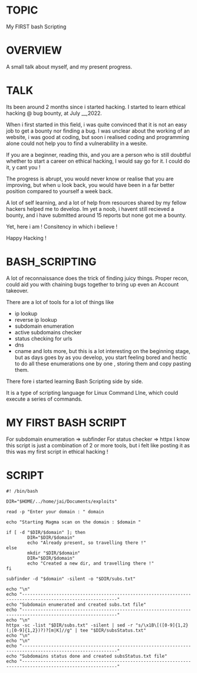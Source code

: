 # TOPIC
My FIRST bash Scripting

# OVERVIEW
A small talk about myself, and my present progress.

# TALK
Its been around 2 months since i started hacking.
I started to learn ethical hacking @ bug bounty, at July __,2022.

When i first started in this field, i was quite convinced that it is not an easy job to get a bounty nor finding a bug.
I was unclear about the working of an website, i was good at coding, but soon i realised coding and programming 
alone could not help you to find a vulnerability in a wesite.

If you are a beginner, reading this, and you are a person who is still doubtful whether to start a career on ethical hacking,
I would say go for it.
I could do it, y cant you !

The progress is abrupt, you would never know or realise that you are improving, but when u look back, you would have
been in a far better position compared to yourself a week back.

A lot of self learning, and a lot of help from resources shared by my fellow hackers helped me to develop.
Im yet a noob, i havent still recieved a bounty, and i have submitted around 15 reports but none got me a bounty.

Yet, here i am ! Consitency in which i believe !

Happy Hacking !

# BASH_SCRIPTING

A lot of reconnaissance does the trick of finding juicy things.
Proper recon, could aid you with chaining bugs together to bring up even an Account takeover.

There are a lot of tools for a lot of things like
- ip lookup
- reverse ip lookup
- subdomain enumeration
- active subdomains checker
- status checking for urls
- dns 
- cname 
and lots more, but this is a lot interesting on the beginning stage, but as days goes by as you develop, you start feeling
bored and hectic to do all these enumerations one by one , storing them and copy pasting them.

There fore i started learning Bash Scripting side by side.

It is a type of scripting language for Linux Command LIne, which could execute a series of commands.

# MY FIRST BASH SCRIPT

For subdomain enumeration => subfinder
For status checker => httpx
I know this script is just a combination of 2 or more tools, but i felt like posting it as this was my first script in ethical hacking !

# SCRIPT
```
#! /bin/bash

DIR="$HOME/../home/jai/Documents/exploits"

read -p "Enter your domain : " domain

echo "Starting Magma scan on the domain : $domain "

if [ -d "$DIR/$domain" ]; then
        DIR="$DIR/$domain"
        echo "Already present, so travelling there !"
else
        mkdir "$DIR/$domain"
        DIR="$DIR/$domain"
        echo "Created a new dir, and travelling there !"
fi

subfinder -d "$domain" -silent -o "$DIR/subs.txt"  

echo "\n"
echo "----------------------------------------------------------------------------------------------------------"
echo "Subdomain enumerated and created subs.txt file"
echo "----------------------------------------------------------------------------------------------------------"
echo "\n"
httpx -sc -list "$DIR/subs.txt" -silent | sed -r "s/\x1B\[([0-9]{1,2}(;[0-9]{1,2})?)?[m|K]//g" | tee "$DIR/subsStatus.txt"
echo "\n"
echo "\n"
echo "----------------------------------------------------------------------------------------------------------"
echo "Subdomains status done and created subsStatus.txt file"
echo "----------------------------------------------------------------------------------------------------------"

```
